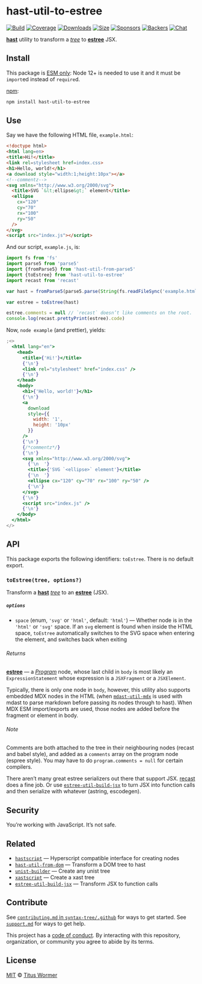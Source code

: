 # hast-util-to-estree

[![Build][build-badge]][build]
[![Coverage][coverage-badge]][coverage]
[![Downloads][downloads-badge]][downloads]
[![Size][size-badge]][size]
[![Sponsors][sponsors-badge]][collective]
[![Backers][backers-badge]][collective]
[![Chat][chat-badge]][chat]

**[hast][]** utility to transform a *[tree][]* to **[estree][]** JSX.

## Install

This package is [ESM only](https://gist.github.com/sindresorhus/a39789f98801d908bbc7ff3ecc99d99c):
Node 12+ is needed to use it and it must be `import`ed instead of `require`d.

[npm][]:

```sh
npm install hast-util-to-estree
```

## Use

Say we have the following HTML file, `example.html`:

```html
<!doctype html>
<html lang=en>
<title>Hi!</title>
<link rel=stylesheet href=index.css>
<h1>Hello, world!</h1>
<a download style="width:1;height:10px"></a>
<!--commentz-->
<svg xmlns="http://www.w3.org/2000/svg">
  <title>SVG `&lt;ellipse&gt;` element</title>
  <ellipse
    cx="120"
    cy="70"
    rx="100"
    ry="50"
  />
</svg>
<script src="index.js"></script>
```

And our script, `example.js`, is:

```js
import fs from 'fs'
import parse5 from 'parse5'
import {fromParse5} from 'hast-util-from-parse5'
import {toEstree} from 'hast-util-to-estree'
import recast from 'recast'

var hast = fromParse5(parse5.parse(String(fs.readFileSync('example.html'))))

var estree = toEstree(hast)

estree.comments = null // `recast` doesn’t like comments on the root.
console.log(recast.prettyPrint(estree).code)
```

Now, `node example` (and prettier), yields:

```jsx
;<>
  <html lang="en">
    <head>
      <title>{'Hi!'}</title>
      {'\n'}
      <link rel="stylesheet" href="index.css" />
      {'\n'}
    </head>
    <body>
      <h1>{'Hello, world!'}</h1>
      {'\n'}
      <a
        download
        style={{
          width: '1',
          height: '10px'
        }}
      />
      {'\n'}
      {/*commentz*/}
      {'\n'}
      <svg xmlns="http://www.w3.org/2000/svg">
        {'\n  '}
        <title>{'SVG `<ellipse>` element'}</title>
        {'\n  '}
        <ellipse cx="120" cy="70" rx="100" ry="50" />
        {'\n'}
      </svg>
      {'\n'}
      <script src="index.js" />
      {'\n'}
    </body>
  </html>
</>
```

## API

This package exports the following identifiers: `toEstree`.
There is no default export.

### `toEstree(tree, options?)`

Transform a **[hast][]** *[tree][]* to an **[estree][]** (JSX).

##### `options`

*   `space` (enum, `'svg'` or `'html'`, default: `'html'`)
    — Whether node is in the `'html'` or `'svg'` space.
    If an `svg` element is found when inside the HTML space, `toEstree`
    automatically switches to the SVG space when entering the element, and
    switches back when exiting

###### Returns

**[estree][]** — a *[Program][]* node, whose last child in `body` is most
likely an `ExpressionStatement` whose expression is a `JSXFragment` or a
`JSXElement`.

Typically, there is only one node in `body`, however, this utility also supports
embedded MDX nodes in the HTML (when [`mdast-util-mdx`][mdast-util-mdx] is used
with mdast to parse markdown before passing its nodes through to hast).
When MDX ESM import/exports are used, those nodes are added before the fragment
or element in body.

###### Note

Comments are both attached to the tree in their neighbouring nodes (recast and
babel style), and added as a `comments` array on the program node (espree
style).
You may have to do `program.comments = null` for certain compilers.

There aren’t many great estree serializers out there that support JSX.
[recast][] does a fine job.
Or use [`estree-util-build-jsx`][build-jsx] to turn JSX into function
calls and then serialize with whatever (astring, escodegen).

## Security

You’re working with JavaScript.
It’s not safe.

## Related

*   [`hastscript`][hastscript]
    — Hyperscript compatible interface for creating nodes
*   [`hast-util-from-dom`](https://github.com/syntax-tree/hast-util-from-dom)
    — Transform a DOM tree to hast
*   [`unist-builder`](https://github.com/syntax-tree/unist-builder)
    — Create any unist tree
*   [`xastscript`](https://github.com/syntax-tree/xastscript)
    — Create a xast tree
*   [`estree-util-build-jsx`][build-jsx]
    — Transform JSX to function calls

## Contribute

See [`contributing.md` in `syntax-tree/.github`][contributing] for ways to get
started.
See [`support.md`][support] for ways to get help.

This project has a [code of conduct][coc].
By interacting with this repository, organization, or community you agree to
abide by its terms.

## License

[MIT][license] © [Titus Wormer][author]

<!-- Definitions -->

[build-badge]: https://github.com/syntax-tree/hast-util-to-estree/workflows/main/badge.svg

[build]: https://github.com/syntax-tree/hast-util-to-estree/actions

[coverage-badge]: https://img.shields.io/codecov/c/github/syntax-tree/hast-util-to-estree.svg

[coverage]: https://codecov.io/github/syntax-tree/hast-util-to-estree

[downloads-badge]: https://img.shields.io/npm/dm/hast-util-to-estree.svg

[downloads]: https://www.npmjs.com/package/hast-util-to-estree

[size-badge]: https://img.shields.io/bundlephobia/minzip/hast-util-to-estree.svg

[size]: https://bundlephobia.com/result?p=hast-util-to-estree

[sponsors-badge]: https://opencollective.com/unified/sponsors/badge.svg

[backers-badge]: https://opencollective.com/unified/backers/badge.svg

[collective]: https://opencollective.com/unified

[chat-badge]: https://img.shields.io/badge/chat-discussions-success.svg

[chat]: https://github.com/syntax-tree/unist/discussions

[npm]: https://docs.npmjs.com/cli/install

[license]: license

[author]: https://wooorm.com

[contributing]: https://github.com/syntax-tree/.github/blob/HEAD/contributing.md

[support]: https://github.com/syntax-tree/.github/blob/HEAD/support.md

[coc]: https://github.com/syntax-tree/.github/blob/HEAD/code-of-conduct.md

[hastscript]: https://github.com/syntax-tree/hastscript

[tree]: https://github.com/syntax-tree/unist#tree

[hast]: https://github.com/syntax-tree/hast

[estree]: https://github.com/estree/estree

[program]: https://github.com/estree/estree/blob/master/es5.md#programs

[recast]: https://github.com/benjamn/recast

[mdast-util-mdx]: https://github.com/syntax-tree/mdast-util-mdx

[build-jsx]: https://github.com/wooorm/estree-util-build-jsx

